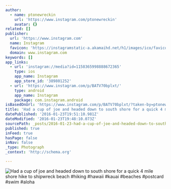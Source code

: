 ```yaml
---
author:
  - name: ptonewreckin
    url: 'https://www.instagram.com/ptonewreckin'
    avatar: {}
related: []
publisher:
  url: 'https://www.instagram.com'
  name: Instagram
  favicon: 'https://instagramstatic-a.akamaihd.net/h1/images/ico/favicon.ico/7cdab0872b15.ico'
  domain: www.instagram.com
keywords: []
app_links:
  - url: 'instagram://media?id=1158365998888672365'
    type: ios
    app_name: Instagram
    app_store_id: '389801252'
  - url: 'https://www.instagram.com/p/BATV70bplxt/'
    type: android
    app_name: Instagram
    package: com.instagram.android
isBasedOnUrl: 'https://www.instagram.com/p/BATV70bplxt/?taken-by=ptonewreckin'
title: 'Had a cup of joe and headed down to south shore for a quick 4 mile shore hike to shipwreck beach #hiking #hawaii #kauai #beaches #postcard #swim #aloha'
datePublished: '2016-01-23T19:51:10.981Z'
dateModified: '2016-01-23T19:48:10.073Z'
sourcePath: _posts/2016-01-23-had-a-cup-of-joe-and-headed-down-to-south-shore-for-a-quick.md
published: true
inFeed: true
hasPage: false
inNav: false
_type: Photograph
_context: 'http://schema.org'

---
```

![Had a cup of joe and headed down to south shore for a quick 4 mile shore hike to shipwreck beach &num;hiking &num;hawaii &num;kauai &num;beaches &num;postcard &num;swim &num;aloha](https://scontent.cdninstagram.com/hphotos-xap1/t51.2885-15/s640x640/sh0.08/e35/12407297_1540776566239986_1817870067_n.jpg)